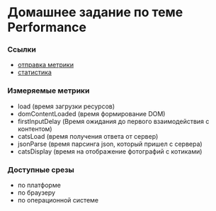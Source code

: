 # Домашнее задание по теме Performance

### Ссылки

- [отправка метрики](https://kanvik175.github.io/shri-performance/)
- [статистика](https://kanvik175.github.io/shri-performance/stats.html)

### Измеряемые метрики

- load (время загрузки ресурсов)
- domContentLoaded (время формирование DOM)
- firstInputDelay (Время ожидания до первого взаимодействия с контентом)
- catsLoad (время получения ответа от сервер)
- jsonParse (время парсинга json, который пришел с сервера)
- catsDisplay (время на отображение фотографий с котиками)

### Доступные срезы

- по платформе
- по браузеру
- по операционной системе
